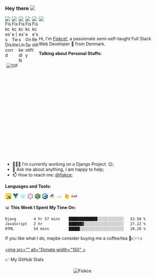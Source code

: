 ### Hey there <img src="https://media.giphy.com/media/hvRJCLFzcasrR4ia7z/giphy.gif" width="25px">
<a href="https://discord.gg/H2BnuF7GfF">
  <img align="left" alt="Fiskces's Discord" width="22px" src="https://raw.githubusercontent.com/peterthehan/peterthehan/master/assets/discord.svg" />
</a>
<a href="https://twitter.com/fiskce">
  <img align="left" alt="Fiskce | Twitter" width="22px" src="https://raw.githubusercontent.com/peterthehan/peterthehan/master/assets/twitter.svg" />
</a>
<a href="https://www.linkedin.com/in/fisk/">
  <img align="left" alt="Fiskces's LinkedIN" width="22px" src="https://raw.githubusercontent.com/peterthehan/peterthehan/master/assets/linkedin.svg" />
</a>
<a href="https://open.spotify.com/artist/4D0mWVvAxszC59xC2mVPQO?si=rn_wDg09QKmxbV5UfbPsrw">
  <img align="left" alt="Fiskce On Spotify" width="22px" src="https://raw.githubusercontent.com/peterthehan/peterthehan/master/assets/spotify.svg" />
</a>
<a href="https://www.reddit.com/user/fiskbaek/">
  <img align="left" alt="Fiskce's Reddit" width="22px" src="https://raw.githubusercontent.com/peterthehan/peterthehan/master/assets/reddit.svg" />
</a>

![](https://visitor-badge.glitch.me/badge?page_id=fiskce.fiskce)

<br />

Hi, I'm [Fiskce!](https://fiskce.live/), a passionate semi-self-taught Full Stack Web Developer 🚀 from Denmark.

  <img align="right" alt="GIF" src="https://64.media.tumblr.com/0b59866d4f23e8ab39804c5a7968725a/f1bfad800d8ac6c6-2c/s1280x1920/46ea723ba1703102f52abc356bc55f8c33ed0e48.gif" width="500" height="320" />
  
**Talking about Personal Stuffs:**

- 👨🏽‍💻 I’m currently working on a Django Project. :wink:; 
- 💬 Ask me about anything, I am happy to help;
- 📫 How to reach me: [@fiskce](https://twitter.com/fiskce);

**Languages and Tools:**  

<code><img height="20" src="https://raw.githubusercontent.com/github/explore/80688e429a7d4ef2fca1e82350fe8e3517d3494d/topics/javascript/javascript.png"></code>
<code><img height="20" src="https://raw.githubusercontent.com/github/explore/80688e429a7d4ef2fca1e82350fe8e3517d3494d/topics/vue/vue.png"></code>
<code><img height="20" src="https://raw.githubusercontent.com/github/explore/80688e429a7d4ef2fca1e82350fe8e3517d3494d/topics/react/react.png"></code>
<code><img height="20" src="https://raw.githubusercontent.com/github/explore/5c058a388828bb5fde0bcafd4bc867b5bb3f26f3/topics/graphql/graphql.png"></code>
<code><img height="20" src="https://raw.githubusercontent.com/github/explore/80688e429a7d4ef2fca1e82350fe8e3517d3494d/topics/nodejs/nodejs.png"></code>
<code><img height="20" src="https://raw.githubusercontent.com/github/explore/80688e429a7d4ef2fca1e82350fe8e3517d3494d/topics/cpp/cpp.png"></code>
<code><img height="20" src="https://raw.githubusercontent.com/github/explore/80688e429a7d4ef2fca1e82350fe8e3517d3494d/topics/python/python.png"></code>
<code><img height="20" src="https://raw.githubusercontent.com/github/explore/80688e429a7d4ef2fca1e82350fe8e3517d3494d/topics/mysql/mysql.png"></code>
<code><img height="20" src="https://raw.githubusercontent.com/github/explore/80688e429a7d4ef2fca1e82350fe8e3517d3494d/topics/firebase/firebase.png"></code>
<code><img height="20" src="https://raw.githubusercontent.com/github/explore/80688e429a7d4ef2fca1e82350fe8e3517d3494d/topics/git/git.png"></code>

📊 **This Week I Spent My Time On:**
<!--START_SECTION:waka-->
```text
Djang        4 hr 57 mins    █████████████░░░░░░░░░░░░   52.58 % 
JavaScript   2 hr            ██████▓░░░░░░░░░░░░░░░░░░   27.22 % 
HTML         54 mins         █████░░░░░░░░░░░░░░░░░░░░   20.20 % 
```
<!--END_SECTION:waka-->

If you like what I do, maybe consider buying me a coffee/tea 🥺👉👈

<a href="https://www.paypal.com/paypalme/mataris" target="_blank"><img src="" alt="Donate width="150" ></a>



📈 My GitHub Stats

<p align="center"> <img src="https://github-readme-stats.vercel.app/api?username=fiskce&show_icons=true&theme=gotham" alt="Fiskce" />




